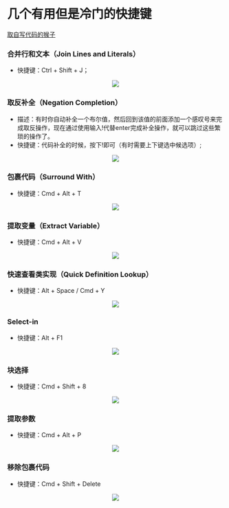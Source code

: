
# 几个有用但是冷门的快捷键

[取自写代码的猴子](https://jaeger.itscoder.com/android/2016/02/14/android-studio-tips.html)

### 合并行和文本（Join Lines and Literals）

  * 快捷键：Ctrl + Shift + J；

  <p align="center">
  <img src="https://github.com/404-alan/Hotkey/blob/master/images/%E5%90%88%E5%B9%B6%E8%A1%8C%E5%92%8C%E6%96%87%E6%9C%AC.gif"/>
  </p>

### 取反补全（Negation Completion）

  * 描述：有时你自动补全一个布尔值，然后回到该值的前面添加一个感叹号来完成取反操作，现在通过使用输入!代替enter完成补全操作，就可以跳过这些繁琐的操作了。
  * 快捷键：代码补全的时候，按下!即可（有时需要上下键选中候选项）;
  
  <p align="center">
   <img src="https://github.com/404-alan/Hotkey/blob/master/images/%E5%8F%96%E5%8F%8D%E8%A1%A5%E5%85%A8.gif"/>
  </p>

### 包裹代码（Surround With）
   * 快捷键：Cmd + Alt + T

<p align="center">
   <img src="https://github.com/404-alan/Hotkey/blob/master/images/%E5%8C%85%E8%A3%B9%E4%BB%A3%E7%A0%81.gif"/>
  </p>

### 提取变量（Extract Variable）
  * 快捷键：Cmd + Alt + V

<p align="center">
   <img src="https://github.com/404-alan/Hotkey/blob/master/images/%E6%8F%90%E5%8F%96%E5%8F%98%E9%87%8F.gif"/>
  </p>
  
### 快速查看类实现（Quick Definition Lookup）
 * 快捷键：Alt + Space / Cmd + Y
 
 <p align="center">
   <img src="https://github.com/404-alan/Hotkey/blob/HEAD/images/%E5%BF%AB%E9%80%9F%E6%9F%A5%E7%9C%8B%E7%B1%BB%E5%AE%9A%E4%B9%89.gif"/>
  </p>
  
### Select-in
 * 快捷键：Alt + F1
 <p align="center">
   <img src="https://github.com/404-alan/Hotkey/blob/d1fd9b0674728ef4148f0d9d7816b49abbe2e5a6/images/select-in.gif"/>
  </p>
  
### 块选择
 * 快捷键：Cmd + Shift + 8
 <p align="center">
   <img src="https://github.com/404-alan/Hotkey/blob/d1fd9b0674728ef4148f0d9d7816b49abbe2e5a6/images/%E5%BF%AB%E9%80%89%E6%8B%A9.gif"/>
  </p>
  
### 提取参数
 * 快捷键：Cmd + Alt + P
 <p align="center">
   <img src="https://github.com/404-alan/Hotkey/blob/d1fd9b0674728ef4148f0d9d7816b49abbe2e5a6/images/%E6%8F%90%E5%8F%96%E5%8F%82%E6%95%B0.gif"/>
  </p>
 
###  移除包裹代码
 * 快捷键：Cmd + Shift + Delete
 <p align="center">
   <img src="https://github.com/404-alan/Hotkey/blob/d1fd9b0674728ef4148f0d9d7816b49abbe2e5a6/images/%E7%A7%BB%E9%99%A4%E5%8C%85%E8%A3%B9%E4%BB%A3%E7%A0%81.gif"/>
  </p>
 
